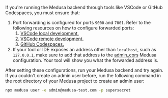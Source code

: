 If you're running the Medusa backend through tools like VSCode or GitHub Codespaces, you must ensure that:

1. Port forwarding is configured for ports `9000` and `7001`. Refer to the following resources on how to configure forwarded ports:
   1. [VSCode local development.](https://code.visualstudio.com/docs/editor/port-forwarding)
   2. [VSCode remote development.](https://code.visualstudio.com/docs/remote/ssh#_forwarding-a-port-creating-ssh-tunnel)
   3. [GitHub Codespaces.](https://docs.github.com/en/codespaces/developing-in-a-codespace/forwarding-ports-in-your-codespace)
2. If your tool or IDE exposes an address other than `localhost`, such as `127.0.0.1`, make sure to add that address to the [admin_cors](../../development/backend/configurations.md#admin_cors-and-store_cors) Medusa configuration. Your tool will show you what the forwarded address is.

After setting these configurations, run your Medusa backend and try again. If you couldn't create an admin user before, run the following command in the root directory of your Medusa project to create an admin user:

```bash
npx medusa user -e admin@medusa-test.com -p supersecret
```
